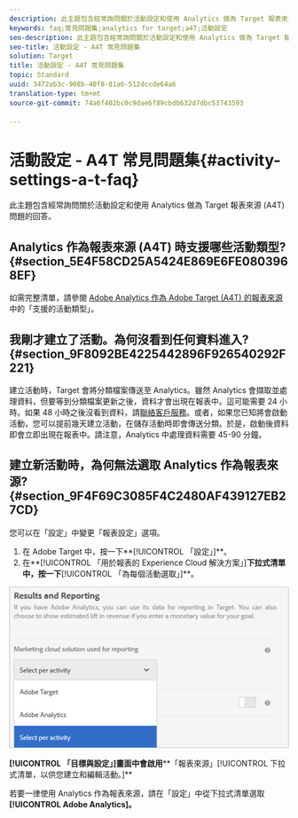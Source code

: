```yaml
---
description: 此主題包含經常詢問關於活動設定和使用 Analytics 做為 Target 報表來源 (A4T) 問題的回答。
keywords: faq;常見問題集;analytics for target;a4T;活動設定
seo-description: 此主題包含經常詢問關於活動設定和使用 Analytics 做為 Target 報表來源 (A4T) 問題的回答。
seo-title: 活動設定 - A4T 常見問題集
solution: Target
title: 活動設定 - A4T 常見問題集
topic: Standard
uuid: 3472ab3c-908b-40f8-81a6-512dccde64a6
translation-type: tm+mt
source-git-commit: 74a6f402bc0c9dae6f89cbdb632d7dbc53743593

---
```



# 活動設定 - A4T 常見問題集{#activity-settings-a-t-faq}

此主題包含經常詢問關於活動設定和使用 Analytics 做為 Target 報表來源 (A4T) 問題的回答。

## Analytics 作為報表來源 (A4T) 時支援哪些活動類型?{#section_5E4F58CD25A5424E869E6FE0803968EF}

如需完整清單，請參閱 [Adobe Analytics 作為 Adobe Target (A4T) 的報表來源](../../../c-integrating-target-with-mac/a4t/a4t.md#concept_7540C8C04259434AB6EE33B09F47A1DE)中的「支援的活動類型」。

## 我剛才建立了活動。為何沒看到任何資料進入?  {#section_9F8092BE4225442896F926540292F221}

建立活動時，Target 會將分類檔案傳送至 Analytics。雖然 Analytics 會擷取並處理資料，但要等到分類檔案更新之後，資料才會出現在報表中。這可能需要 24 小時。如果 48 小時之後沒看到資料，請[聯絡客戶服務](https://marketing.adobe.com/resources/help/en_US/target/target/r_problem.html)。或者，如果您已知將會啟動活動，您可以提前幾天建立活動，在儲存活動時即會傳送分類。於是，啟動後資料即會立即出現在報表中。請注意，Analytics 中處理資料需要 45-90 分鐘。

## 建立新活動時，為何無法選取 Analytics 作為報表來源?  {#section_9F4F69C3085F4C2480AF439127EB27CD}

您可以在「設定」中變更「報表設定」選項。

1. 在 Adobe Target 中，按一下**[!UICONTROL 「設定」]**。
1. 在**[!UICONTROL 「用於報表的 Experience Cloud 解決方案」]**下拉式清單中，按一下**[!UICONTROL 「為每個活動選取」]**。

![](assets/select-per-activity.png)

**[!UICONTROL 「目標與設定」]畫面中會啟用****「報表來源」[!UICONTROL 下拉式清單，以供您建立和編輯活動。]**

若要一律使用 Analytics 作為報表來源，請在「設定」中從下拉式清單選取 **[!UICONTROL Adobe Analytics]。**
